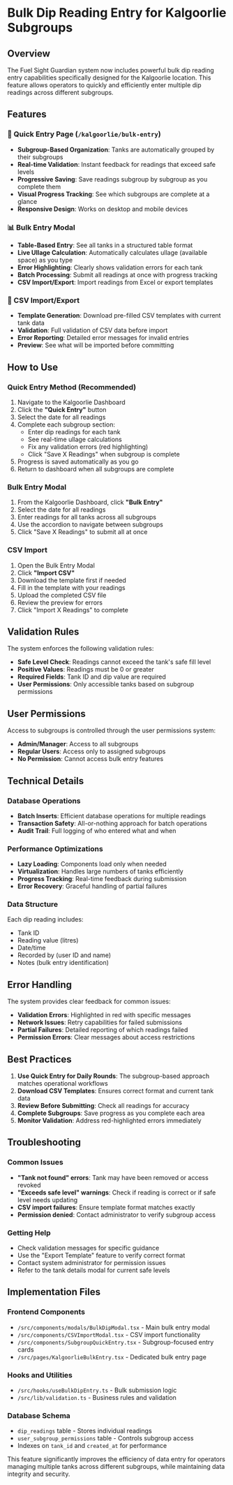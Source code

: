 # Bulk Dip Reading Entry for Kalgoorlie Subgroups

## Overview
The Fuel Sight Guardian system now includes powerful bulk dip reading entry capabilities specifically designed for the Kalgoorlie location. This feature allows operators to quickly and efficiently enter multiple dip readings across different subgroups.

## Features

### 🚀 Quick Entry Page (`/kalgoorlie/bulk-entry`)
- **Subgroup-Based Organization**: Tanks are automatically grouped by their subgroups
- **Real-time Validation**: Instant feedback for readings that exceed safe levels
- **Progressive Saving**: Save readings subgroup by subgroup as you complete them
- **Visual Progress Tracking**: See which subgroups are complete at a glance
- **Responsive Design**: Works on desktop and mobile devices

### 📊 Bulk Entry Modal
- **Table-Based Entry**: See all tanks in a structured table format
- **Live Ullage Calculation**: Automatically calculates ullage (available space) as you type
- **Error Highlighting**: Clearly shows validation errors for each tank
- **Batch Processing**: Submit all readings at once with progress tracking
- **CSV Import/Export**: Import readings from Excel or export templates

### 📁 CSV Import/Export
- **Template Generation**: Download pre-filled CSV templates with current tank data
- **Validation**: Full validation of CSV data before import
- **Error Reporting**: Detailed error messages for invalid entries
- **Preview**: See what will be imported before committing

## How to Use

### Quick Entry Method (Recommended)
1. Navigate to the Kalgoorlie Dashboard
2. Click the **"Quick Entry"** button
3. Select the date for all readings
4. Complete each subgroup section:
   - Enter dip readings for each tank
   - See real-time ullage calculations
   - Fix any validation errors (red highlighting)
   - Click "Save X Readings" when subgroup is complete
5. Progress is saved automatically as you go
6. Return to dashboard when all subgroups are complete

### Bulk Entry Modal
1. From the Kalgoorlie Dashboard, click **"Bulk Entry"**
2. Select the date for all readings
3. Enter readings for all tanks across all subgroups
4. Use the accordion to navigate between subgroups
5. Click "Save X Readings" to submit all at once

### CSV Import
1. Open the Bulk Entry Modal
2. Click **"Import CSV"**
3. Download the template first if needed
4. Fill in the template with your readings
5. Upload the completed CSV file
6. Review the preview for errors
7. Click "Import X Readings" to complete

## Validation Rules

The system enforces the following validation rules:
- **Safe Level Check**: Readings cannot exceed the tank's safe fill level
- **Positive Values**: Readings must be 0 or greater
- **Required Fields**: Tank ID and dip value are required
- **User Permissions**: Only accessible tanks based on subgroup permissions

## User Permissions

Access to subgroups is controlled through the user permissions system:
- **Admin/Manager**: Access to all subgroups
- **Regular Users**: Access only to assigned subgroups
- **No Permission**: Cannot access bulk entry features

## Technical Details

### Database Operations
- **Batch Inserts**: Efficient database operations for multiple readings
- **Transaction Safety**: All-or-nothing approach for batch operations
- **Audit Trail**: Full logging of who entered what and when

### Performance Optimizations
- **Lazy Loading**: Components load only when needed
- **Virtualization**: Handles large numbers of tanks efficiently
- **Progress Tracking**: Real-time feedback during submission
- **Error Recovery**: Graceful handling of partial failures

### Data Structure
Each dip reading includes:
- Tank ID
- Reading value (litres)
- Date/time
- Recorded by (user ID and name)
- Notes (bulk entry identification)

## Error Handling

The system provides clear feedback for common issues:
- **Validation Errors**: Highlighted in red with specific messages
- **Network Issues**: Retry capabilities for failed submissions
- **Partial Failures**: Detailed reporting of which readings failed
- **Permission Errors**: Clear messages about access restrictions

## Best Practices

1. **Use Quick Entry for Daily Rounds**: The subgroup-based approach matches operational workflows
2. **Download CSV Templates**: Ensures correct format and current tank data
3. **Review Before Submitting**: Check all readings for accuracy
4. **Complete Subgroups**: Save progress as you complete each area
5. **Monitor Validation**: Address red-highlighted errors immediately

## Troubleshooting

### Common Issues
- **"Tank not found" errors**: Tank may have been removed or access revoked
- **"Exceeds safe level" warnings**: Check if reading is correct or if safe level needs updating
- **CSV import failures**: Ensure template format matches exactly
- **Permission denied**: Contact administrator to verify subgroup access

### Getting Help
- Check validation messages for specific guidance
- Use the "Export Template" feature to verify correct format
- Contact system administrator for permission issues
- Refer to the tank details modal for current safe levels

## Implementation Files

### Frontend Components
- `/src/components/modals/BulkDipModal.tsx` - Main bulk entry modal
- `/src/components/CSVImportModal.tsx` - CSV import functionality
- `/src/components/SubgroupQuickEntry.tsx` - Subgroup-focused entry cards
- `/src/pages/KalgoorlieBulkEntry.tsx` - Dedicated bulk entry page

### Hooks and Utilities
- `/src/hooks/useBulkDipEntry.ts` - Bulk submission logic
- `/src/lib/validation.ts` - Business rules and validation

### Database Schema
- `dip_readings` table - Stores individual readings
- `user_subgroup_permissions` table - Controls subgroup access
- Indexes on `tank_id` and `created_at` for performance

This feature significantly improves the efficiency of data entry for operators managing multiple tanks across different subgroups, while maintaining data integrity and security.